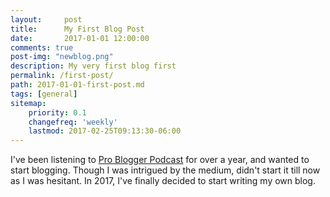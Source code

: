 ```yaml
---
layout:     post
title:      My First Blog Post
date:       2017-01-01 12:00:00
comments: true
post-img: "newblog.png"
description: My very first blog first
permalink: /first-post/
path: 2017-01-01-first-post.md
tags: [general]
sitemap:
    priority: 0.1
    changefreq: 'weekly'
    lastmod: 2017-02-25T09:13:30-06:00
---
```


I've been listening to [Pro Blogger Podcast](https://problogger.com/podcast/) for over a year, and wanted to start blogging. Though I was intrigued by the medium, didn't start it till now as I was hesitant. In 2017, I've finally decided to start writing my own blog. 
